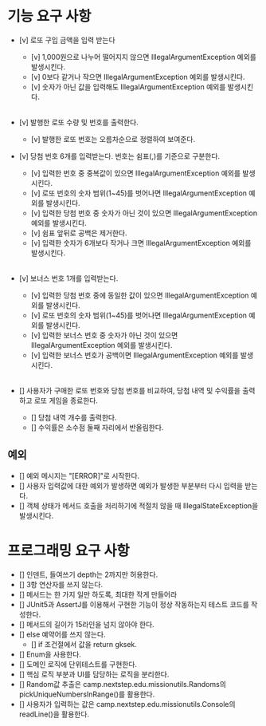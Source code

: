 # 기능 요구 사항
- [v] 로또 구입 금액을 입력 받는다
  - [v] 1,000원으로 나누어 떨어지지 않으면 IllegalArgumentException 예외를 발생시킨다.
  - [v] 0보다 같거나 작으면 IllegalArgumentException 예외를 발생시킨다.
  - [v] 숫자가 아닌 값을 입력해도 IllegalArgumentException 예외를 발생시킨다.
</br></br>
- [v] 발행한 로또 수량 및 번호를 출력한다.
  - [v] 발행한 로또 번호는 오름차순으로 정렬하여 보여준다.

- [v] 당첨 번호 6개를 입력받는다. 번호는 쉼표(,)를 기준으로 구분한다.
  - [v] 입력한 번호 중 중복값이 있으면 IllegalArgumentException 예외를 발생시킨다.
  - [v] 로또 번호의 숫자 범위(1~45)를 벗어나면 IllegalArgumentException 예외를 발생시킨다.
  - [v] 입력한 당첨 번호 중 숫자가 아닌 것이 있으면 IllegalArgumentException 예외를 발생시킨다.
  - [v] 쉼표 앞뒤로 공백은 제거한다.
  - [v] 입력한 숫자가 6개보다 작거나 크면 IllegalArgumentException 예외를 발생시킨다.
    </br></br>
- [v] 보너스 번호 1개를 입력받는다.
  - [v] 입력한 당첨 번호 중에 동일한 값이 있으면 IllegalArgumentException 예외를 발생시킨다.
  - [v] 로또 번호의 숫자 범위(1~45)를 벗어나면 IllegalArgumentException 예외를 발생시킨다.
  - [v] 입력한 보너스 번호 중 숫자가 아닌 것이 있으면 IllegalArgumentException 예외를 발생시킨다.
  - [v] 입력한 보너스 번호가 공백이면 IllegalArgumentException 예외를 발생시킨다.
</br></br>
- [] 사용자가 구매한 로또 번호와 당첨 번호를 비교하여, 당첨 내역 및 수익률을 출력하고 로또 게임을 종료한다.
  - [] 당첨 내역 개수를 출력한다.
  - [] 수익률은 소수점 둘째 자리에서 반올림한다.
## 예외
- [] 예외 메시지는 "[ERROR]"로 시작한다.
- [] 사용자 입력값에 대한 예외가 발생하면 예외가 발생한 부분부터 다시 입력을 받는다.
- [] 객체 상태가 메서드 호출을 처리하기에 적절치 않을 때 IllegalStateException을 발생시킨다.

# 프로그래밍 요구 사항
- [] 인덴트, 들여쓰기 depth는 2까지만 허용한다.
- [] 3항 연산자를 쓰지 않는다.
- [] 메서드는 한 가지 일만 하도록, 최대한 작게 만들어라
- [] JUnit5과 AssertJ를 이용해서 구현한 기능이 정상 작동하는지 테스트 코드를 작성한다.
- [] 메서드의 길이가 15라인을 넘지 않아야 한다.
- [] else 예약어를 쓰지 않는다.
  - [] if 조건절에서 값을 return gksek.
- [] Enum을 사용한다.
- [] 도메인 로직에 단위테스트를 구현한다.
- [] 핵심 로직 부분과 UI를 담당하는 로직을 분리한다.
- [] Random값 추출은 camp.nextstep.edu.missionutils.Randoms의 pickUniqueNumbersInRange()를 활용한다.
- [] 사용자가 입력하는 값은 camp.nextstep.edu.missionutils.Console의 readLine()을 활용한다.